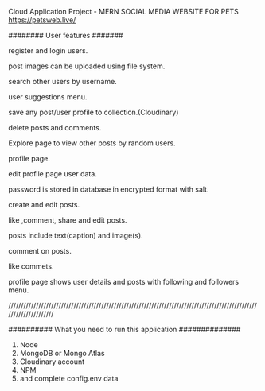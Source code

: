 Cloud Application Project  -  MERN SOCIAL MEDIA WEBSITE FOR PETS
https://petsweb.live/

######## User features #######

register and login users.

post images can be uploaded using  file system.

search other users by username.

user suggestions menu.

save any post/user profile  to collection.(Cloudinary)

delete posts and comments.

Explore page to view other posts by random users.

profile page.

edit profile page user data.

password is stored in database in encrypted format with salt.

create and edit posts.

like ,comment, share and edit posts.

posts include text(caption) and image(s).

comment on posts.

like commets.

profile page shows user details and posts with following and followers menu.

/////////////////////////////////////////////////////////////////////////////////////////////////////////////////////

########## What you need to run this application ##############

1. Node
2. MongoDB or Mongo Atlas
3. Cloudinary account
4. NPM
5. and complete config.env data
